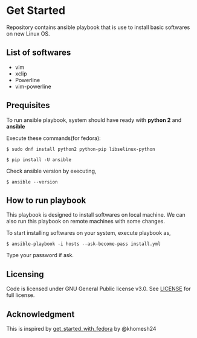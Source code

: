 # Get Started

Repository contains ansible playbook that is use to install basic softwares on new Linux OS.

## List of softwares

- vim
- xclip
- Powerline
- vim-powerline

## Prequisites

To run ansible playbook, system should have ready with **python 2** and **ansible**

Execute these commands(for fedora):

```$ sudo dnf install python2 python-pip libselinux-python```

```$ pip install -U ansible```

Check ansible version by executing,

```$ ansible --version```

## How to run playbook

This playbook is designed to install softwares on local machine. We can also run this playbook on remote machines with some changes. 

To start installing softwares on your system, execute playbook as,

```$ ansible-playbook -i hosts --ask-become-pass install.yml```

Type your password if ask.

## Licensing

Code is licensed under GNU General Public license v3.0. See [LICENSE](https://github.com/akshay196/get-started/blob/master/LICENSE) for full license.

## Acknowledgment

This is inspired by [get_started_with_fedora](https://github.com/khomesh24/get_started_with_fedora/) by @khomesh24
